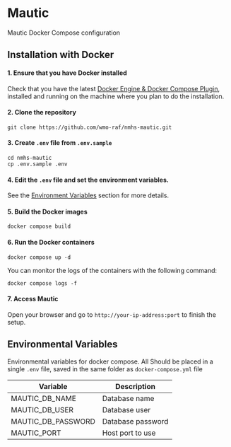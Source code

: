 # Mautic

Mautic Docker Compose configuration

## Installation with Docker

#### 1. Ensure that you have Docker installed

Check that you have the latest [Docker Engine & Docker Compose Plugin](https://docs.docker.com/engine/install/),
installed and running on the machine where you plan to do the installation.

#### 2. Clone the repository

`git clone https://github.com/wmo-raf/nmhs-mautic.git`

#### 3. Create `.env` file from `.env.sample`

```
cd nmhs-mautic
cp .env.sample .env
```

#### 4. Edit the `.env` file and set the environment variables.

See the [Environment Variables](#environmental-variables) section for more details.

#### 5. Build the Docker images

`docker compose build`

#### 6. Run the Docker containers

`docker compose up -d`

You can monitor the logs of the containers with the following command:

`docker compose logs -f`

#### 7. Access Mautic

Open your browser and go to `http://your-ip-address:port` to finish the setup.

## Environmental Variables

Environmental variables for docker compose. All Should be placed in a single `.env` file, saved in the same folder
as `docker-compose.yml` file

| Variable           | Description       |
|--------------------|-------------------|
| MAUTIC_DB_NAME     | Database name     |
| MAUTIC_DB_USER     | Database user     |
| MAUTIC_DB_PASSWORD | Database password |
| MAUTIC_PORT        | Host port to use  |






